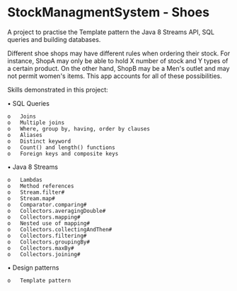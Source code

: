 # StockManagmentSystem - Shoes
A project to practise the Template pattern the Java 8 Streams API, SQL queries and building databases.

Different shoe shops may have different rules when ordering their stock. For instance, ShopA may only be able to hold X number of stock and Y types of a certain product. On the other hand, ShopB may be a Men's outlet and may not permit women's items. This app accounts for all of these possibilities.

Skills demonstrated in this project:




•	SQL Queries

    o	Joins
    o	Multiple joins
    o	Where, group by, having, order by clauses
    o	Aliases
    o	Distinct keyword
    o	Count() and length() functions
    o	Foreign keys and composite keys
    
    
•	Java 8 Streams

    o	Lambdas
    o	Method references
    o	Stream.filter#
    o	Stream.map#
    o	Comparator.comparing#
    o	Collectors.averagingDouble#
    o	Collectors.mapping#
    o	Nested use of mapping#
    o	Collectors.collectingAndThen#
    o	Collectors.filtering#
    o	Collectors.groupingBy#
    o	Collectors.maxBy#
    o	Collectors.joining#


•	Design patterns

    o	Template pattern
